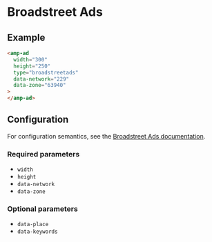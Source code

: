 <!---
Copyright 2015 The AMP HTML Authors. All Rights Reserved.

Licensed under the Apache License, Version 2.0 (the "License");
you may not use this file except in compliance with the License.
You may obtain a copy of the License at

      http://www.apache.org/licenses/LICENSE-2.0

Unless required by applicable law or agreed to in writing, software
distributed under the License is distributed on an "AS-IS" BASIS,
WITHOUT WARRANTIES OR CONDITIONS OF ANY KIND, either express or implied.
See the License for the specific language governing permissions and
limitations under the License.
-->

# Broadstreet Ads

## Example

```html
<amp-ad
  width="300"
  height="250"
  type="broadstreetads"
  data-network="229"
  data-zone="63940"
>
</amp-ad>
```

## Configuration

For configuration semantics, see the [Broadstreet Ads documentation](https://information.broadstreetads.com/amp-configuration/).

### Required parameters

-   `width`
-   `height`
-   `data-network`
-   `data-zone`

### Optional parameters

-   `data-place`
-   `data-keywords`
